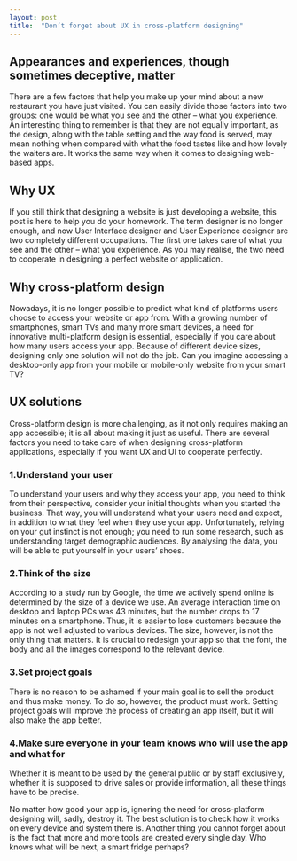 ```yaml
---
layout: post
title:  "Don’t forget about UX in cross-platform designing"
---
```


## Appearances and experiences, though sometimes deceptive, matter
There are a few factors that help you make up your mind about a new restaurant you have just visited. You can easily divide those factors into two groups: one would be what you see and the other – what you experience. An interesting thing to remember is that they are not equally important, as the design, along with the table setting and the way food is served, may mean nothing when compared with what the food tastes like and how lovely the waiters are. It works the same way when it comes to designing web-based apps.

## Why UX
If you still think that designing a website is just developing a website, this post is here to help you do your homework. The term designer is no longer enough, and now User Interface designer and User Experience designer are two completely different occupations. The first one takes care of what you see and the other – what you experience. As you may realise, the two need to cooperate in designing a perfect website or application.

## Why cross-platform design
Nowadays, it is no longer possible to predict what kind of platforms users choose to access your website or app from. With a growing number of smartphones, smart TVs and many more smart devices, a need for innovative multi-platform design is essential, especially if you care about how many users access your app. Because of different device sizes, designing only one solution will not do the job. Can you imagine accessing a desktop-only app from your mobile or mobile-only website from your smart TV?

## UX solutions
Cross-platform design is more challenging, as it not only requires making an app accessible; it is all about making it just as useful. There are several factors you need to take care of when designing cross-platform applications, especially if you want UX and UI to cooperate perfectly.

### 1.Understand your user
To understand your users and why they access your app, you need to think from their perspective, consider your initial thoughts when you started the business. That way, you will understand what your users need and expect, in addition to what they feel when they use your app. Unfortunately, relying on your gut instinct is not enough; you need to run some research, such as understanding target demographic audiences. By analysing the data, you will be able to put yourself in your users’ shoes.

### 2.Think of the size
According to a study run by Google, the time we actively spend online is determined by the size of a device we use. An average interaction time on desktop and laptop PCs was 43 minutes, but the number drops to 17 minutes on a smartphone. Thus, it is easier to lose customers because the app is not well adjusted to various devices. The size, however, is not the only thing that matters. It is crucial to redesign your app so that the font, the body and all the images correspond to the relevant device.

### 3.Set project goals
There is no reason to be ashamed if your main goal is to sell the product and thus make money. To do so, however, the product must work. Setting project goals will improve the process of creating an app itself, but it will also make the app better.

### 4.Make sure everyone in your team knows who will use the app and what for
Whether it is meant to be used by the general public or by staff exclusively, whether it is supposed to drive sales or provide information, all these things have to be precise.


No matter how good your app is, ignoring the need for cross-platform designing will, sadly, destroy it. The best solution is to check how it works on every device and system there is. Another thing you cannot forget about is the fact that more and more tools are created every single day. Who knows what will be next, a smart fridge perhaps?
